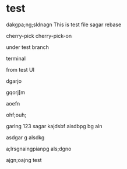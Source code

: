 # test
dakgpa;ng;sldnagn
This is test file
sagar
rebase

cherry-pick
cherry-pick-on

under test branch

terminal

from test UI

dgarjo

gqorj[m

aoefn

ohf;ouh;


garlng
123
sagar 
kajdsbf
aisdbpg bg
aln


asdgar
g
alsdkg



a;lrsgnaingpianpg
als;dgno

ajgn;oajng
test
